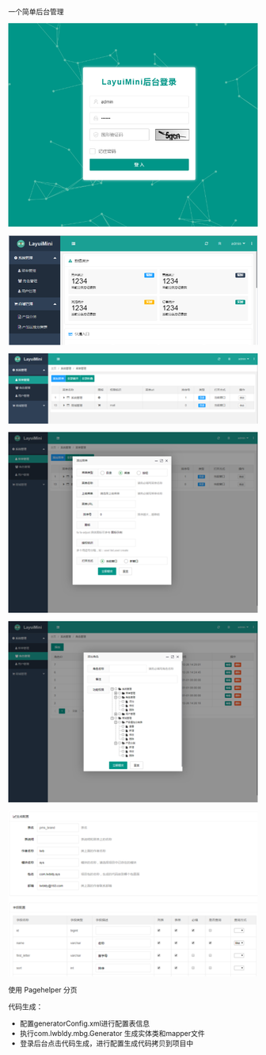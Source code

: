 一个简单后台管理

![login](./document/resource/login.jpg)


![admin_index](./document/resource/admin_index.jpg)


![admin_menu](.\document\resource\admin_menu.jpg)


![admin_menu_save](.\document\resource\admin_menu_save.jpg)

![admin_role_save](.\document\resource\admin_role_save.jpg)

![admin_gen](.\document\resource\admin_gen.jpg)



使用	Pagehelper 分页

代码生成：

 - 配置generatorConfig.xml进行配置表信息
 - 执行com.lwbldy.mbg.Generator 生成实体类和mapper文件
 - 登录后台点击代码生成，进行配置生成代码拷贝到项目中



